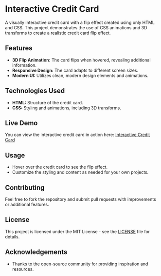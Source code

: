 # Interactive Credit Card

A visually interactive credit card with a flip effect created using only HTML and CSS. This project demonstrates the use of CSS animations and 3D transforms to create a realistic credit card flip effect.

## Features

- **3D Flip Animation:** The card flips when hovered, revealing additional information.
- **Responsive Design:** The card adapts to different screen sizes.
- **Modern UI:** Utilizes clean, modern design elements and animations.

## Technologies Used

- **HTML:** Structure of the credit card.
- **CSS:** Styling and animations, including 3D transforms.

## Live Demo

You can view the interactive credit card in action here: [Interactive Credit Card](https://anurag-s1ngh.github.io/Interactive-credit-card/)

## Usage

- Hover over the credit card to see the flip effect.
- Customize the styling and content as needed for your own projects.

## Contributing

Feel free to fork the repository and submit pull requests with improvements or additional features.

## License

This project is licensed under the MIT License - see the [LICENSE](LICENSE) file for details.

## Acknowledgements

- Thanks to the open-source community for providing inspiration and resources.
